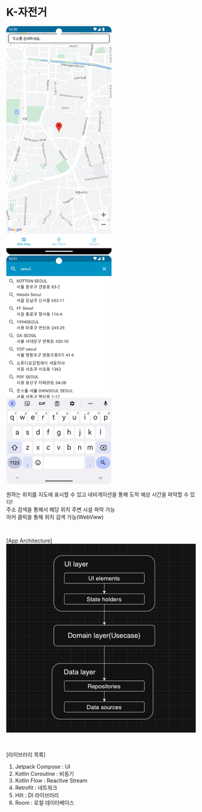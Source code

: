# K-자전거
<p>
  <img src="./images/main.png" width="280">
  <img src="./images/search_address.png" width="280">
</p>

원하는 위치를 지도에 표시할 수 있고 네비게이션을 통해 도착 예상 시간을 파악할 수 있다!<br>
주소 검색을 통해서 해당 위치 주변 시설 파악 가능<br>
마커 클릭을 통해 위치 검색 가능(WebView)<br>

<br>

[App Architecture]<br>
<img src="./images/layer.png">

<br>

[라이브러리 목록]<br>
1. Jetpack Compose : UI<br>
2. Kotlin Coroutine : 비동기<br>
3. Kotlin Flow : Reactive Stream
4. Retrofit : 네트워크
6. Hilt : DI 라이브러리
7. Room : 로컬 데이터베이스

